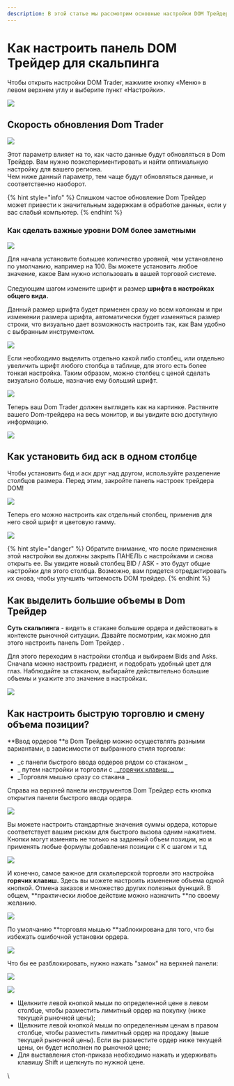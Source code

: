 ```yaml
---
description: В этой статье мы рассмотрим основные настройки DOM Трейдер  для скальпинга.
---
```


# Как настроить панель DOM Трейдер для скальпинга

Чтобы открыть настройки DOM Trader, нажмите кнопку «Меню» в левом верхнем углу и выберите пункт «Настройки».

![](../../.gitbook/assets/nastroiki-paneli-treider.png)

## Скорость обновления Dom Trader

![](../../.gitbook/assets/skorost-dum-treider.png)

Этот параметр влияет на то, как часто данные будут обновляться в Dom Трейдер. Вам нужно поэкспериментировать и найти оптимальную настройку для вашего региона.\
Чем ниже данный параметр, тем чаще будут обновляться данные, и соответственно наоборот.

{% hint style="info" %}
Слишком частое обновление Dom Трейдер может привести к значительным задержкам в обработке данных, если у вас слабый компьютер.
{% endhint %}

### Как сделать важные уровни DOM более заметными <a href="how-to-make-more-visible-dom-levels" id="how-to-make-more-visible-dom-levels"></a>

![](../../.gitbook/assets/glubina-stakana-treider.gif)

Для начала установите большее количество уровней, чем установлено по умолчанию, например на 100. Вы можете установить любое значение, какое Вам нужно использовать в вашей торговой системе.\
\
Следующим шагом измените шрифт и размер **шрифта в настройках общего вида.**&#x20;

Данный размер шрифта будет применен сразу ко всем колонкам и при изменении размера шрифта, автоматически будет изменяться размер строки, что визуально дает возможность настроить так, как Вам удобно с выбранным инструментом.

![](../../.gitbook/assets/razmer-stroki-i-shrifta.gif)

Если необходимо выделить отдельно какой либо столбец, или отдельно увеличить шрифт любого столбца в таблице, для этого есть более тонкая настройка. Таким образом,  можно столбец с ценой сделать визуально больше, назначив ему больший шрифт.

![](../../.gitbook/assets/izmenit-shrif-otdelnykh-kolonok.png)

Теперь ваш Dom Trader должен выглядеть как на картинке. Растяните вашего Dom-трейдера на весь монитор, и вы увидите всю доступную информацию.

![](../../.gitbook/assets/stakan-dum.png)

## Как установить бид аск в одном столбце

Чтобы установить бид и аск друг над другом, используйте разделение столбцов размера. Перед этим, закройте панель настроек трейдера DOM!

![](../../.gitbook/assets/bid-i-ask-odin-stolbec.jpg)

Теперь его можно настроить как отдельный столбец, применив для него свой шрифт и цветовую гамму.

![](../../.gitbook/assets/bid-i-ask-odin-stolbec-2.jpg)

{% hint style="danger" %}
Обратите внимание, что после применения этой настройки вы должны закрыть ПАНЕЛЬ с настройками и снова открыть ее. Вы увидите новый столбец BID / ASK - это будут общие настройки для этого столбца. Возможно, вам придется отредактировать их снова, чтобы улучшить читаемость DOM трейдер.
{% endhint %}

## Как выделить большие объемы в Dom **Т**рейдер

**Суть скальпинга** - видеть в стакане большие ордера и действовать в контексте рыночной ситуации. Давайте посмотрим, как можно для этого настроить панель  Dom Трейдер .&#x20;

Для этого переходим в настройки столбца и выбираем Bids and Asks. Сначала можно  настроить градиент, и подобрать удобный цвет для глаз. Наблюдайте за стаканом, выбирайте действительно большие объемы и укажите  это значение в настройках.

![](../../.gitbook/assets/maksimalnye-obemy.png)

## Как настроить быструю торговлю и смену объема позиции?

**Ввод ордеров **в Dom Трейдер можно осуществлять разными вариантами, в зависимости от выбранного стиля торговли:

* _с панели быстрого ввода ордеров рядом со стаканом _
* _ путем настройки и торговли с _[_горячих клавиш. _](https://help.quantower.com.ru/analytics-panels/chart/chart-settings#goryachie-klavishi)
* _Торговля мышью сразу со стакана _

Справа на верхней панели инструментов Dom Трейдер есть кнопка открытия панели быстрого ввода ордера.&#x20;

![](../../.gitbook/assets/nastroika-obemov.png)

Вы можете настроить стандартные значения суммы ордера, которые  соответствует вашим рискам для быстрого вызова одним нажатием. Кнопки могут изменять не только на заданный объем позиции, но и применять любые формулы добавления позиции с K c шагом и т.д

![](../../.gitbook/assets/zapis-zakaza.png)

И конечно, самое важное для скальперской торговли это настройка  **горячих клавиш.** Здесь вы можете настроить изменение объема одной кнопкой. Отмена заказов и множество других полезных функций. В общем, **практически любое действие можно назначить **по своему желанию.

![](../../.gitbook/assets/nastroika-goryachikh-klavish.png)

По умолчанию **торговля мышью **заблокирована для того, что бы избежать ошибочной установки ордера.&#x20;

![](../../.gitbook/assets/myshyu-torgovlya.jpg)

Что бы ее разблокировать, нужно нажать "замок" на верхней панели:

![](../../.gitbook/assets/razblokirovat.png)

![](../../.gitbook/assets/myshyu-rezhim.gif)

* Щелкните левой кнопкой мыши по определенной цене в левом столбце, чтобы разместить лимитный ордер на покупку (ниже текущей рыночной цены);
* Щелкните левой кнопкой мыши по определенным ценам в правом столбце, чтобы разместить лимитный ордер на продажу (выше текущей рыночной цены). Если вы разместите ордер ниже текущей цены, он будет исполнен по рыночной цене;
* Для выставления стоп-приказа необходимо нажать и удерживать клавишу Shift и щелкнуть по нужной цене.

\



